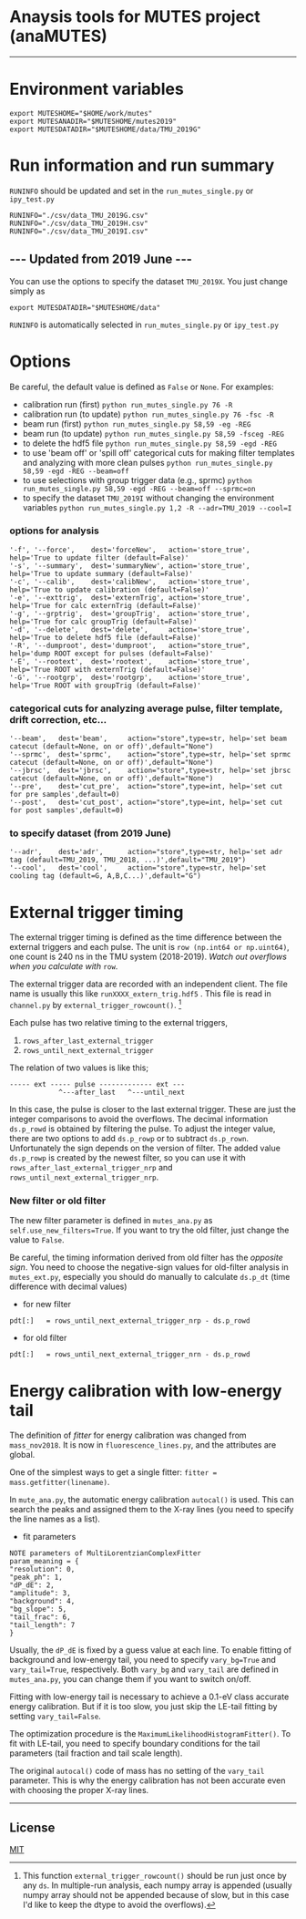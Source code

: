 ﻿# Anaysis tools for MUTES project (anaMUTES)

---

# Environment variables
```
export MUTESHOME="$HOME/work/mutes"
export MUTESANADIR="$MUTESHOME/mutes2019"
export MUTESDATADIR="$MUTESHOME/data/TMU_2019G"
```
# Run information and run summary
`RUNINFO` should be updated and set in the `run_mutes_single.py` or `ipy_test.py`
```
RUNINFO="./csv/data_TMU_2019G.csv"
RUNINFO="./csv/data_TMU_2019H.csv"
RUNINFO="./csv/data_TMU_2019I.csv"
```

## --- Updated from 2019 June ---
You can use the options to specify the dataset `TMU_2019X`. You just change  simply as
```
export MUTESDATADIR="$MUTESHOME/data"
```
`RUNINFO` is automatically selected in `run_mutes_single.py` or `ipy_test.py`


# Options
Be careful, the default value is defined as `False` or `None`.
For examples:
 - calibration run (first)
 ```python run_mutes_single.py 76 -R```
 - calibration run (to update)
```python run_mutes_single.py 76 -fsc -R```
 - beam run (first)
```python run_mutes_single.py 58,59 -eg -REG```
 - beam run (to update)
```python run_mutes_single.py 58,59 -fsceg -REG```
 - to delete the hdf5 file
```python run_mutes_single.py 58,59 -egd -REG```
 - to use 'beam off' or 'spill off' categorical cuts for making filter templates and analyzing with more clean pulses 
```python run_mutes_single.py 58,59 -egd -REG --beam=off```
 - to use selections with group trigger data (e.g., sprmc) 
 ```python run_mutes_single.py 58,59 -egd -REG --beam=off --sprmc=on```
 - to specify the dataset `TMU_2019I` without changing the environment variables
```python run_mutes_single.py 1,2 -R --adr=TMU_2019 --cool=I```

 ### options for analysis
```
'-f', '--force',    dest='forceNew',   action='store_true',  help='True to update filter (default=False)'
'-s', '--summary',  dest='summaryNew', action='store_true',  help='True to update summary (default=False)'
'-c', '--calib',    dest='calibNew',   action='store_true',  help='True to update calibration (default=False)'
'-e', '--exttrig',  dest='externTrig', action='store_true',  help='True for calc externTrig (default=False)'
'-g', '--grptrig',  dest='groupTrig',  action='store_true',  help='True for calc groupTrig (default=False)'
'-d', '--delete',   dest='delete',     action='store_true',  help='True to delete hdf5 file (default=False)'
'-R', '--dumproot', dest='dumproot',   action="store_true",  help='dump ROOT except for pulses (default=False)'
'-E', '--rootext',  dest='rootext',    action='store_true',  help='True ROOT with externTrig (default=False)'
'-G', '--rootgrp',  dest='rootgrp',    action='store_true',  help='True ROOT with groupTrig (default=False)'
```

 ### categorical cuts for analyzing average pulse, filter template, drift correction, etc...
```
'--beam',   dest='beam',     action="store",type=str, help='set beam catecut (default=None, on or off)',default="None")
'--sprmc',  dest='sprmc',    action="store",type=str, help='set sprmc catecut (default=None, on or off)',default="None")
'--jbrsc',  dest='jbrsc',    action="store",type=str, help='set jbrsc catecut (default=None, on or off)',default="None")
'--pre',    dest='cut_pre',  action="store",type=int, help='set cut for pre samples',default=0)
'--post',   dest='cut_post', action="store",type=int, help='set cut for post samples',default=0)
```
 ### to specify dataset (from 2019 June)
```
'--adr',    dest='adr',      action="store",type=str, help='set adr tag (default=TMU_2019, TMU_2018, ...)',default="TMU_2019")
'--cool',   dest='cool',     action="store",type=str, help='set cooling tag (default=G, A,B,C...)',default="G")
```
# External trigger timing
The external trigger timing is defined as the time difference between the external triggers and each pulse. The unit is ```row (np.int64 or np.uint64)```, one count is 240 ns in the TMU system (2018-2019). *Watch out overflows when you calculate with* ```row```.

The external trigger data are recorded with an independent client. The file name is usually this like ```runXXXX_extern_trig.hdf5``` . This file is read in ```channel.py``` by ```external_trigger_rowcount()```. [^1]
[^1]: This function `external_trigger_rowcount()` should be run just once by any `ds`. In multiple-run analysis, each numpy array is appended (usually numpy array should not be appended because of slow, but in this case I'd like to keep the dtype to avoid the overflows).


Each pulse has two relative timing to the external triggers,

 1.  ```rows_after_last_external_trigger```
 2.  ```rows_until_next_external_trigger```

The relation of two values is like this;
```
----- ext ----- pulse ------------- ext ---
            ^---after_last   ^---until_next
```
In this case, the pulse is closer to the last external trigger. These are just the integer comparisons to avoid the overflows. The decimal information ```ds.p_rowd``` is obtained by filtering the pulse. To adjust the integer value, there are two options to add ```ds.p_rowp``` or to subtract ```ds.p_rown```.  Unfortunately the sign depends on the version of filter. The added value ```ds.p_rowp``` is created by the newest filter, so you can use it with ```rows_after_last_external_trigger_nrp``` and ```rows_until_next_external_trigger_nrp```.

### New filter or old filter
The new filter parameter is defined in ```mutes_ana.py``` as  ```self.use_new_filters=True```. If you want to try the old filter, just change the value to ```False```. 

Be careful, the timing information derived from old filter has the *opposite sign*. You need to choose the negative-sign values for old-filter analysis in ```mutes_ext.py```, especially you should do manually to calculate ```ds.p_dt``` (time difference with decimal values)
- for new filter
```
pdt[:]   = rows_until_next_external_trigger_nrp - ds.p_rowd
```
- for old filter
```
pdt[:]   = rows_until_next_external_trigger_nrn - ds.p_rowd
```

# Energy calibration with low-energy tail

The definition of *fitter* for energy calibration was changed from `mass_nov2018`.  It is now in `fluorescence_lines.py`, and the attributes are global.

One of the simplest ways to get a single fitter: `fitter = mass.getfitter(linename)`.

In `mute_ana.py`, the automatic energy calibration `autocal()` is used. This can search the peaks and assigned them to the X-ray lines (you need to specify the line names as a list).

- fit parameters
```
NOTE parameters of MultiLorentzianComplexFitter
param_meaning = {
"resolution": 0,
"peak_ph": 1,
"dP_dE": 2,
"amplitude": 3,
"background": 4,
"bg_slope": 5,
"tail_frac": 6,
"tail_length": 7
}
```
Usually, the `dP_dE` is fixed by a guess value at each line. To enable fitting of background and low-energy tail, you need to specify `vary_bg=True` and `vary_tail=True`, respectively. Both `vary_bg` and  `vary_tail` are defined in `mutes_ana.py`, you can change them if you want to switch on/off. 

Fitting with low-energy tail is necessary to achieve a 0.1-eV class accurate energy calibration. But if it is too slow, you just skip the LE-tail fitting by setting `vary_tail=False`.

The optimization procedure is the `MaximumLikelihoodHistogramFitter()`. To fit  with LE-tail, you need to specify boundary conditions for the tail parameters (tail fraction and tail scale length).

The original `autocal()` code of mass has no setting of the `vary_tail` parameter. This is why the energy calibration has not been accurate even with choosing the proper X-ray lines.


---


## License

[MIT](http://b4b4r07.mit-license.org)
